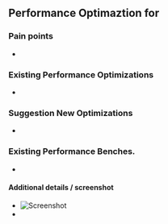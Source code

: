 ## Performance Optimaztion for <!-- Project Name --> 
<!-- Describe what's this module does --->

### Pain points
<!-- Description of the pain point --->
-   

### Existing Performance Optimizations
<!-- Description of existing optimization -->
- 

### Suggestion New Optimizations
<!-- Description of Suggested optimization --->
-

### Existing Performance Benches.
<!-- Here share your current benchmark results -->
-

#### Additional details / screenshot

- ![Screenshot]()
-

